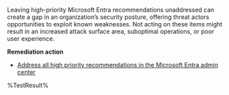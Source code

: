 Leaving high-priority Microsoft Entra recommendations unaddressed can create a gap in an organization’s security posture, offering threat actors opportunities to exploit known weaknesses. Not acting on these items might result in an increased attack surface area, suboptimal operations, or poor user experience. 

**Remediation action**

- [Address all high priority recommendations in the Microsoft Entra admin center](https://learn.microsoft.com/entra/identity/monitoring-health/overview-recommendations?wt.mc_id=zerotrustrecommendations_automation_content_cnl_csasci#how-does-it-work)
<!--- Results --->
%TestResult%

